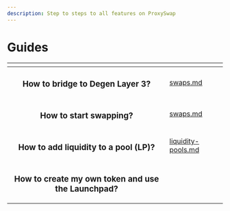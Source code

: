 ```yaml
---
description: Step to steps to all features on ProxySwap
---
```


# Guides

<table data-view="cards"><thead><tr><th align="center"></th><th data-hidden data-card-target data-type="content-ref"></th></tr></thead><tbody><tr><td align="center"><h3>How to bridge to Degen Layer 3?</h3></td><td><a href="../v3-protocol-concepts/swaps.md">swaps.md</a></td></tr><tr><td align="center"><h3>How to start swapping?</h3></td><td><a href="swaps.md">swaps.md</a></td></tr><tr><td align="center"><h3>How to add liquidity to a pool (LP)?</h3></td><td><a href="liquidity-pools.md">liquidity-pools.md</a></td></tr><tr><td align="center"><h3>How to create my own token and use the Launchpad? </h3></td><td></td></tr></tbody></table>





